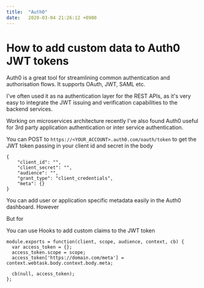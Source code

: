 ```yaml
---
title:  "Auth0"
date:   2020-03-04 21:26:12 +0900
---
```


# How to add custom data to Auth0 JWT tokens

Auth0 is a great tool for streamlining common authentication and authorisation flows.
It supports OAuth, JWT, SAML etc.

I've often used it as na authentication layer for the REST APIs,
as it's very easy to integrate the JWT issuing and verification
capabilities to the backend services.

Working on microservices architecture recently I've also found Auth0 useful for 
3rd party application authentication or inter service authentication.

You can POST to `https://<YOUR_ACCOUNT>.auth0.com/oauth/token` to get the JWT token passing in your client id and secret in the body
```
{
    "client_id": "",
    "client_secret": "",
    "audience": "",
    "grant_type": "client_credentials",
    "meta": {}
}
```

You can add user or application specific metadata easily in the Auth0 dashboard.
However 

But for 

You can use Hooks to add custom claims to the JWT token
```
module.exports = function(client, scope, audience, context, cb) {
  var access_token = {};
  access_token.scope = scope;
  access_token['https://domain.com/meta'] = context.webtask.body.context.body.meta;

  cb(null, access_token);
};
```


